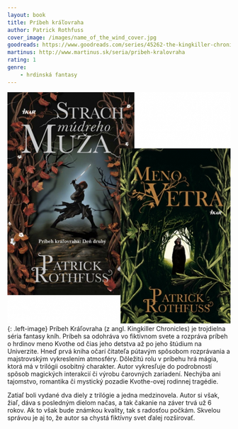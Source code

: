 ```yaml
---
layout: book
title: Príbeh kráľovraha
author: Patrick Rothfuss
cover_image: /images/name_of_the_wind_cover.jpg
goodreads: https://www.goodreads.com/series/45262-the-kingkiller-chronicle
martinus: http://www.martinus.sk/seria/pribeh-kralovraha
rating: 1
genre: 
    - hrdinská fantasy
---
```


![Image of book]( /images/kralovrah.jpg "Príbeh Kráľovraha"){: .left-image}
Príbeh Kráľovraha (z angl. Kingkiller Chronicles) je trojdielna séria fantasy kníh. Príbeh sa odohráva vo fiktívnom svete a rozpráva príbeh o hrdinov meno Kvothe od čias jeho detstva až po jeho štúdium na Univerzite. Hneď prvá kniha očarí čitateľa pútavým spôsobom rozprávania a majstrovským vykreslením atmosféry. Dôležitú rolu v príbehu hrá mágia, ktorá má v trilógii osobitný charakter. Autor vykresľuje do podrobností spôsob magických interakcií či výrobu čarovných zariadení. Nechýba ani tajomstvo, romantika či mystický pozadie Kvothe-ovej rodinnej tragédie. 

Zatiaľ boli vydané dva diely z trilógie a jedna medzinovela. Autor si však, žiaľ, dáva s posledným dielom načas, a tak čakanie na záver trvá už 6 rokov. Ak to však bude známkou kvality, tak s radosťou počkám. Skvelou správou je aj to, že autor sa chystá fiktívny svet ďalej rozširovať.

